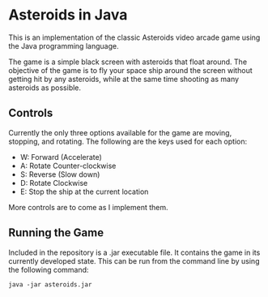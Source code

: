 Asteroids in Java
=================

This is an implementation of the classic Asteroids video arcade game using the Java programming language.

The game is a simple black screen with asteroids that float around. The objective of the game is to fly your space ship around the screen without getting hit by any asteroids, while at the same time shooting as many asteroids as possible.

Controls
--------

Currently the only three options available for the game are moving, stopping, and rotating. The following are the keys used for each option:
- W: Forward (Accelerate)
- A: Rotate Counter-clockwise
- S: Reverse (Slow down)
- D: Rotate Clockwise
- E: Stop the ship at the current location

More controls are to come as I implement them.

Running the Game
----------------

Included in the repository is a .jar executable file. It contains the game in its currently developed state. This can be run from the command line by using the following command:
```
java -jar asteroids.jar
```